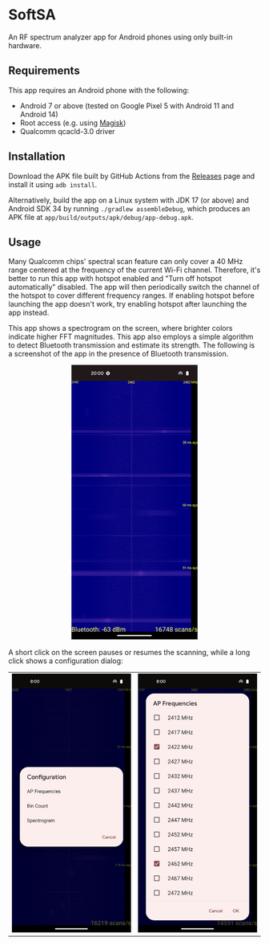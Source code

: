# SoftSA

An RF spectrum analyzer app for Android phones using only built-in hardware.

## Requirements

This app requires an Android phone with the following:

- Android 7 or above (tested on Google Pixel 5 with Android 11 and Android 14)
- Root access (e.g. using [Magisk](https://github.com/topjohnwu/Magisk/))
- Qualcomm qcacld-3.0 driver

## Installation

Download the APK file built by GitHub Actions from the [Releases](https://github.com/zlab-pub/SoftSA/releases) page and install it using `adb install`.

Alternatively, build the app on a Linux system with JDK 17 (or above) and Android SDK 34 by running `./gradlew assembleDebug`, which produces an APK file at `app/build/outputs/apk/debug/app-debug.apk`.

## Usage

Many Qualcomm chips' spectral scan feature can only cover a 40 MHz range centered at the frequency of the current Wi-Fi channel. Therefore, it's better to run this app with hotspot enabled and "Turn off hotspot automatically" disabled. The app will then periodically switch the channel of the hotspot to cover different frequency ranges. If enabling hotspot before launching the app doesn't work, try enabling hotspot after launching the app instead.

This app shows a spectrogram on the screen, where brighter colors indicate higher FFT magnitudes. This app also employs a simple algorithm to detect Bluetooth transmission and estimate its strength. The following is a screenshot of the app in the presence of Bluetooth transmission.

<p align="center">
  <img
    src="assets/images/screenshot.png"
    alt="A screenshot of the app in the presence of Bluetooth transmission."
    width="50%"
  />
</p>

A short click on the screen pauses or resumes the scanning, while a long click shows a configuration dialog:

<table>
  <tr>
    <td>
      <img
        src="assets/images/config0.png"
        alt="The configuration dialog shown on long click."
      />
    </td>
    <td>
      <img
        src="assets/images/config1.png"
        alt="The configuration dialog for AP frequencies."
      />
    </td>
  </tr>
</table>
